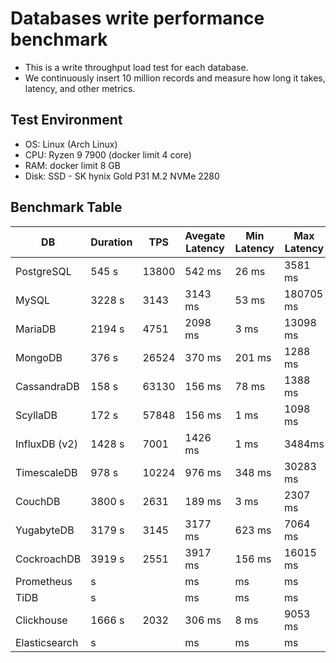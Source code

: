 # Databases write performance benchmark

- This is a write throughput load test for each database.
- We continuously insert 10 million records and measure how long it takes, latency, and other metrics.

## Test Environment

- OS: Linux (Arch Linux)
- CPU: Ryzen 9 7900 (docker limit 4 core)
- RAM: docker limit 8 GB
- Disk: SSD - SK hynix Gold P31 M.2 NVMe 2280

## Benchmark Table

| DB            | Duration | TPS   | Avegate Latency | Min Latency | Max Latency | Disk Usage |
| ------------- | -------- | ----- | --------------- | ----------- | ----------- | ---------- |
| PostgreSQL    | 545 s    | 13800 | 542 ms          | 26 ms       | 3581 ms     | 3.7 GB     |
| MySQL         | 3228 s   | 3143  | 3143 ms         | 53 ms       | 180705 ms   | 7.6 GB     |
| MariaDB       | 2194 s   | 4751  | 2098 ms         | 3 ms        | 13098 ms    | 3.8 GB     |
| MongoDB       | 376 s    | 26524 | 370 ms          | 201 ms      | 1288 ms     | 3.1 GB     |
| CassandraDB   | 158 s    | 63130 | 156 ms          | 78 ms       | 1388 ms     | 2.3 GB     |
| ScyllaDB      | 172 s    | 57848 | 156 ms          | 1 ms        | 1098 ms     | 6.2 GB     |
| InfluxDB (v2) | 1428 s   | 7001  | 1426 ms         | 1 ms        | 3484ms      | 1.6 GB     |
| TimescaleDB   | 978 s    | 10224 | 976 ms          | 348 ms      | 30283 ms    | 12 GB      |
| CouchDB       | 3800 s   | 2631  | 189 ms          | 3 ms        | 2307 ms     | 28 GB      |
| YugabyteDB    | 3179 s   | 3145  | 3177 ms         | 623 ms      | 7064 ms     | 2 GB       |
| CockroachDB   | 3919 s   | 2551  | 3917 ms         | 156 ms      | 16015 ms    | 3.1 GB     |
| Prometheus    | s        |       | ms              | ms          | ms          | ? GB       |
| TiDB          | s        |       | ms              | ms          | ms          | ? GB       |
| Clickhouse    | 1666 s   | 2032  | 306 ms          | 8 ms        | 9053 ms     | 2.4 GB     |
| Elasticsearch | s        |       | ms              | ms          | ms          | ? GB       |
